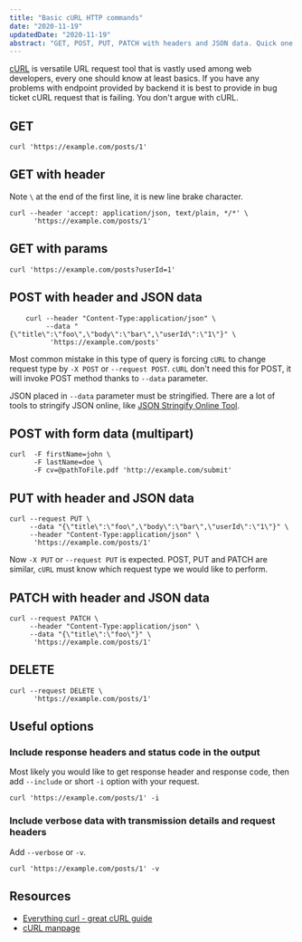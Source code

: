 ```yaml
---
title: "Basic cURL HTTP commands"
date: "2020-11-19"
updatedDate: "2020-11-19"
abstract: "GET, POST, PUT, PATCH with headers and JSON data. Quick one."
---
```


[cURL](https://curl.se/) is versatile URL request tool that is vastly used among web developers, every one should know at least basics. If you have any problems with endpoint provided by backend it is best to provide in bug ticket cURL request that is failing. You don't argue with cURL.

## GET

```
curl 'https://example.com/posts/1'
```

## GET with header

Note `\` at the end of the first line, it is new line brake character.

```
curl --header 'accept: application/json, text/plain, */*' \
      'https://example.com/posts/1'
```

## GET with params

```
curl 'https://example.com/posts?userId=1'
```

## POST with header and JSON data

```
    curl --header "Content-Type:application/json" \
         --data "{\"title\":\"foo\",\"body\":\"bar\",\"userId\":\"1\"}" \
          'https://example.com/posts'
```

Most common mistake in this type of query is forcing `cURL` to change request type by `-X POST` or `--request POST`. `cURL` don't need this for POST, it will invoke POST method thanks to `--data` parameter.

JSON placed in `--data` parameter must be stringified. There are a lot of tools to stringify JSON online, like [JSON Stringify Online Tool](http://rantz.net/tools/stringify/index.php).

## POST with form data (multipart)

```
curl  -F firstName=john \
      -F lastName=doe \
      -F cv=@pathToFile.pdf 'http://example.com/submit'
```

## PUT with header and JSON data

```
curl --request PUT \
     --data "{\"title\":\"foo\",\"body\":\"bar\",\"userId\":\"1\"}" \
     --header "Content-Type:application/json" \
      'https://example.com/posts/1'
```

Now `-X PUT` or `--request PUT` is expected. POST, PUT and PATCH are similar, `cURL` must know which request type we would like to perform.

## PATCH with header and JSON data

```
curl --request PATCH \
     --header "Content-Type:application/json" \
     --data "{\"title\":\"foo\"}" \
      'https://example.com/posts/1'
```

## DELETE

```
curl --request DELETE \
      'https://example.com/posts/1'
```

## Useful options

### Include response headers and status code in the output

Most likely you would like to get response header and response code, then add `--include` or short `-i` option with your request.

```
curl 'https://example.com/posts/1' -i
```

### Include verbose data with transmission details and request headers

Add `--verbose` or `-v`.

```
curl 'https://example.com/posts/1' -v
```

## Resources

- [Everything curl - great cURL guide](https://ec.haxx.se/http/)
- [cURL manpage](https://curl.se/docs/manpage.html)
